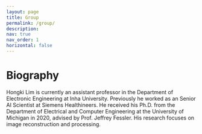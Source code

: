 ```yaml
---
layout: page
title: Group
permalink: /group/
description: 
nav: true
nav_order: 1
horizontal: false
---
```



# Biography
Hongki Lim is currently an assistant professor in the Department of Electronic Engineering at Inha University. Previously he worked as an Senior AI Scientist at Siemens Healthineers. He received his Ph.D. from the Department of Electrical and Computer Engineering at the University of Michigan in 2020, advised by Prof. Jeffrey Fessler. His research focuses on image reconstruction and processing.
